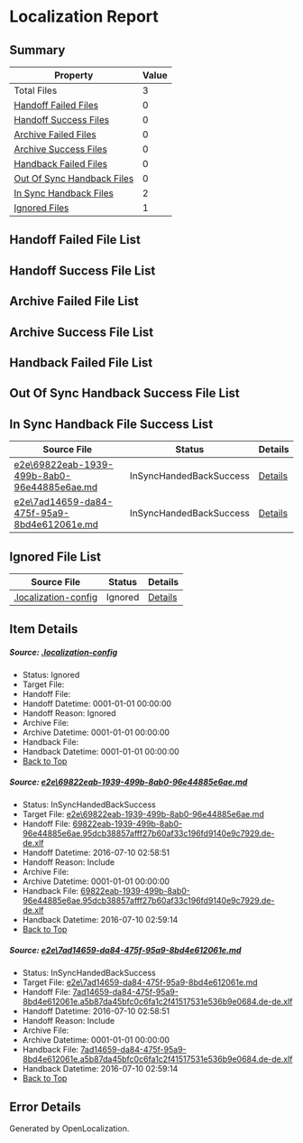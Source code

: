 # <a name='report-top'></a> Localization Report

## Summary
 Property | Value 
 -------- | ----- 
 Total Files | 3
[ Handoff Failed Files ](#handoff-failed-list)| 0
[ Handoff Success Files ](#handoff-success-list)| 0
[ Archive Failed Files ](#archive-failed-list)| 0
[ Archive Success Files ](#archive-success-list)| 0
[ Handback Failed Files ](#handback-failed-list)| 0
[ Out Of Sync Handback Files ](#outofsync-handback-success-list)| 0
[ In Sync Handback Files ](#insync-handback-success-list)| 2
[ Ignored Files ](#ignored-list)| 1

## <a name='handoff-failed-list'></a> Handoff Failed File List

## <a name='handoff-success-list'></a> Handoff Success File List

## <a name='archive-failed-list'></a> Archive Failed File List

## <a name='archive-success-list'></a> Archive Success File List

## <a name='handback-failed-list'></a> Handback Failed File List

## <a name='outofsync-handback-success-list'></a> Out Of Sync Handback Success File List

## <a name='insync-handback-success-list'></a> In Sync Handback File Success List
 Source File | Status | Details 
 ----------- | ------ | ------- 
 [e2e\69822eab-1939-499b-8ab0-96e44885e6ae.md](https://github.com/OpenLocalizationTestOrg/oltest/blob/327b36b4f455addbd4e0d0933438b468e79b4883/e2e/69822eab-1939-499b-8ab0-96e44885e6ae.md) | InSyncHandedBackSuccess | [Details](#f85bf75faffbc52e92bf2ff3eb5c1785eca5c3711)
 [e2e\7ad14659-da84-475f-95a9-8bd4e612061e.md](https://github.com/OpenLocalizationTestOrg/oltest/blob/327b36b4f455addbd4e0d0933438b468e79b4883/e2e/7ad14659-da84-475f-95a9-8bd4e612061e.md) | InSyncHandedBackSuccess | [Details](#03da371029265649744d98653fb643dd373aa56c2)

## <a name='ignored-list'></a> Ignored File List
 Source File | Status | Details 
 ----------- | ------ | ------- 
 [.localization-config](https://github.com/OpenLocalizationTestOrg/oltest/blob/327b36b4f455addbd4e0d0933438b468e79b4883/.localization-config) | Ignored | [Details](#3d4f252ac210baf56311d7e97dcc2db10974dbd20)

## Item Details
##### <a name='3d4f252ac210baf56311d7e97dcc2db10974dbd20'></a> Source: [.localization-config](https://github.com/OpenLocalizationTestOrg/oltest/blob/327b36b4f455addbd4e0d0933438b468e79b4883/.localization-config)
* Status: Ignored
* Target File: 
* Handoff File: 
* Handoff Datetime: 0001-01-01 00:00:00
* Handoff Reason: Ignored
* Archive File: 
* Archive Datetime: 0001-01-01 00:00:00
* Handback File: 
* Handback Datetime: 0001-01-01 00:00:00
* [Back to Top](#report-top)

##### <a name='f85bf75faffbc52e92bf2ff3eb5c1785eca5c3711'></a> Source: [e2e\69822eab-1939-499b-8ab0-96e44885e6ae.md](https://github.com/OpenLocalizationTestOrg/oltest/blob/327b36b4f455addbd4e0d0933438b468e79b4883/e2e/69822eab-1939-499b-8ab0-96e44885e6ae.md)
* Status: InSyncHandedBackSuccess
* Target File: [e2e\69822eab-1939-499b-8ab0-96e44885e6ae.md](https://github.com/OpenLocalizationTestOrg/oltest-dede-fly/blob/79592e5e444fa406bd4591850f027b0e9c5c39b7/e2e/69822eab-1939-499b-8ab0-96e44885e6ae.md)
* Handoff File: [69822eab-1939-499b-8ab0-96e44885e6ae.95dcb38857afff27b60af33c196fd9140e9c7929.de-de.xlf](https://github.com/OpenLocalizationTestOrg/olhandoff-e2e/blob/e01f01401976bcd7e495cb68326e2a3fde4d86b0/ol-handoff/OpenLocalizationTestOrg/oltest-dede-fly/ci/ht/69822eab-1939-499b-8ab0-96e44885e6ae.95dcb38857afff27b60af33c196fd9140e9c7929.de-de.xlf)
* Handoff Datetime: 2016-07-10 02:58:51
* Handoff Reason: Include
* Archive File: 
* Archive Datetime: 0001-01-01 00:00:00
* Handback File: [69822eab-1939-499b-8ab0-96e44885e6ae.95dcb38857afff27b60af33c196fd9140e9c7929.de-de.xlf](https://github.com/OpenLocalizationTestOrg/olhandback-e2e/blob/1313fa67eec808127326bef951c8335dfa85f1fa/ol-handback/OpenLocalizationTestOrg/oltest-dede-fly/ci/ht/69822eab-1939-499b-8ab0-96e44885e6ae.95dcb38857afff27b60af33c196fd9140e9c7929.de-de.xlf)
* Handback Datetime: 2016-07-10 02:59:14
* [Back to Top](#report-top)

##### <a name='03da371029265649744d98653fb643dd373aa56c2'></a> Source: [e2e\7ad14659-da84-475f-95a9-8bd4e612061e.md](https://github.com/OpenLocalizationTestOrg/oltest/blob/327b36b4f455addbd4e0d0933438b468e79b4883/e2e/7ad14659-da84-475f-95a9-8bd4e612061e.md)
* Status: InSyncHandedBackSuccess
* Target File: [e2e\7ad14659-da84-475f-95a9-8bd4e612061e.md](https://github.com/OpenLocalizationTestOrg/oltest-dede-fly/blob/79592e5e444fa406bd4591850f027b0e9c5c39b7/e2e/7ad14659-da84-475f-95a9-8bd4e612061e.md)
* Handoff File: [7ad14659-da84-475f-95a9-8bd4e612061e.a5b87da45bfc0c6fa1c2f41517531e536b9e0684.de-de.xlf](https://github.com/OpenLocalizationTestOrg/olhandoff-e2e/blob/e01f01401976bcd7e495cb68326e2a3fde4d86b0/ol-handoff/OpenLocalizationTestOrg/oltest-dede-fly/ci/ht/7ad14659-da84-475f-95a9-8bd4e612061e.a5b87da45bfc0c6fa1c2f41517531e536b9e0684.de-de.xlf)
* Handoff Datetime: 2016-07-10 02:58:51
* Handoff Reason: Include
* Archive File: 
* Archive Datetime: 0001-01-01 00:00:00
* Handback File: [7ad14659-da84-475f-95a9-8bd4e612061e.a5b87da45bfc0c6fa1c2f41517531e536b9e0684.de-de.xlf](https://github.com/OpenLocalizationTestOrg/olhandback-e2e/blob/1313fa67eec808127326bef951c8335dfa85f1fa/ol-handback/OpenLocalizationTestOrg/oltest-dede-fly/ci/ht/7ad14659-da84-475f-95a9-8bd4e612061e.a5b87da45bfc0c6fa1c2f41517531e536b9e0684.de-de.xlf)
* Handback Datetime: 2016-07-10 02:59:14
* [Back to Top](#report-top)


## Error Details

Generated by OpenLocalization.
